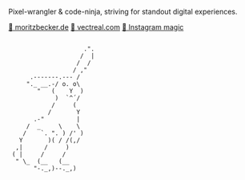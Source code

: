 Pixel-wrangler & code-ninja, striving for standout digital experiences.

[🔗 moritzbecker.de](https://moritzbecker.de/)
[🔗 vectreal.com](https://vectreal.com)
[🔗 Instagram magic](https://insta-carousel-generator.vercel.app)

```

                     .".
                    /  |
                   /  /
                  / ,"
      .-------.--- /
     "._ __.-/ o. o\
        "   (    Y  )
             )  `^´/
            /     (
           /       Y
       .-"         |
     /  _     \    \
    /    `. ". ) /' )
   Y       )( / /(,/
  ,|      /     )
 ( |     /     /
  " \_  (__   (__       
       "-._,)--._,)
        
        
 ```
